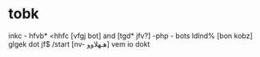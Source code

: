 # tobk

inkc - hfvb*
<hhfc [vfgj bot] and [tgd* jfv?]
-php - bots ldlnd% [bon kobz] 
glgek dot jf$ /start [nv- هـهلاوو] vem io dokt
